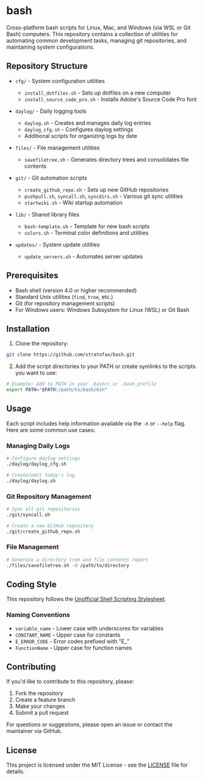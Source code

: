 # bash

Cross-platform bash scripts for Linux, Mac, and Windows (via WSL or Git Bash) computers. This repository contains a collection of utilities for automating common development tasks, managing git repositories, and maintaining system configurations.

## Repository Structure

- `cfg/` - System configuration utilities
  - `install_dotfiles.sh` - Sets up dotfiles on a new computer
  - `install_source_code_pro.sh` - Installs Adobe's Source Code Pro font

- `daylog/` - Daily logging tools
  - `daylog.sh` - Creates and manages daily log entries
  - `daylog_cfg.sh` - Configures daylog settings
  - Additional scripts for organizing logs by date

- `files/` - File management utilities
  - `savefiletree.sh` - Generates directory trees and consolidates file contents

- `git/` - Git automation scripts
  - `create_github_repo.sh` - Sets up new GitHub repositories
  - `pushpull.sh`, `syncall.sh`, `syncdirs.sh` - Various git sync utilities
  - `startwiki.sh` - Wiki startup automation

- `lib/` - Shared library files
  - `bash-template.sh` - Template for new bash scripts
  - `colors.sh` - Terminal color definitions and utilities

- `updates/` - System update utilities
  - `update_servers.sh` - Automates server updates

## Prerequisites

- Bash shell (version 4.0 or higher recommended)
- Standard Unix utilities (`find`, `tree`, etc.)
- Git (for repository management scripts)
- For Windows users: Windows Subsystem for Linux (WSL) or Git Bash

## Installation

1. Clone the repository:
```bash
git clone https://github.com/stratofax/bash.git
```

2. Add the script directories to your PATH or create symlinks to the scripts you want to use:
```bash
# Example: Add to PATH in your .bashrc or .bash_profile
export PATH="$PATH:/path/to/bash/bin"
```

## Usage

Each script includes help information available via the `-h` or `--help` flag. Here are some common use cases:

### Managing Daily Logs
```bash
# Configure daylog settings
./daylog/daylog_cfg.sh

# Create/edit today's log
./daylog/daylog.sh
```

### Git Repository Management
```bash
# Sync all git repositories
./git/syncall.sh

# Create a new GitHub repository
./git/create_github_repo.sh
```

### File Management
```bash
# Generate a directory tree and file contents report
./files/savefiletree.sh -d /path/to/directory
```

## Coding Style

This repository follows the [Unofficial Shell Scripting Stylesheet](https://tldp.org/LDP/abs/html/unofficialst.html).

### Naming Conventions

* `variable_name` - Lower case with underscores for variables
* `CONSTANT_NAME` - Upper case for constants
* `E_ERROR_CODE` - Error codes prefixed with "E_"
* `FunctionName` - Upper case for function names

## Contributing

If you'd like to contribute to this repository, please:

1. Fork the repository
2. Create a feature branch
3. Make your changes
4. Submit a pull request

For questions or suggestions, please open an issue or contact the maintainer via GitHub.

## License

This project is licensed under the MIT License - see the [LICENSE](LICENSE) file for details.

